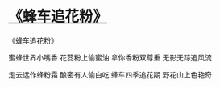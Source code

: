 # [《蜂车追花粉》](https://github.com/miss-shiyi/miss-shiyi/issues/66)

《蜂车追花粉》

蜜蜂世界小嘴香
花蕊粉上偷蜜油
拿你香粉双尊重
无影无踪追风流

走去远作蜂粉霜
酿密有人偷白吃
蜂车四季追花期
野花山上色艳奇